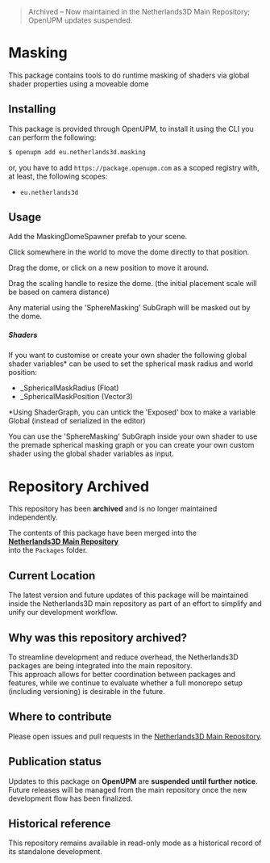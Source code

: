> Archived – Now maintained in the Netherlands3D Main Repository; OpenUPM updates suspended.

# Masking

This package contains tools to do runtime masking of shaders via global shader properties using a moveable dome 

## Installing

This package is provided through OpenUPM, to install it using the CLI you can perform the following:

```bash
$ openupm add eu.netherlands3d.masking
```

or, you have to add `https://package.openupm.com` as a scoped registry with, at least, the following scopes:

- `eu.netherlands3d`

## Usage

Add the MaskingDomeSpawner prefab to your scene.

Click somewhere in the world to move the dome directly to that position.

Drag the dome, or click on a new position to move it around.

Drag the scaling handle to resize the dome. (the initial placement scale will be based on camera distance)  

Any material using the 'SphereMasking' SubGraph will be masked out by the dome. 

##### Shaders

If you want to customise or create your own shader the following global shader variables* can be used to set the spherical mask radius and world position:

- _SphericalMaskRadius (Float)
- _SphericalMaskPosition (Vector3)

*Using ShaderGraph, you can untick the 'Exposed' box to make a variable Global (instead of serialized in the editor)

You can use the 'SphereMasking' SubGraph inside your own shader to use the premade spherical masking graph or you can create your own custom shader using the global shader variables as input.

# Repository Archived

This repository has been **archived** and is no longer maintained independently.

The contents of this package have been merged into the  
**[Netherlands3D Main Repository](https://github.com/Netherlands3D/twin)**  
into the `Packages` folder.

## Current Location

The latest version and future updates of this package will be maintained inside the Netherlands3D main repository as part of an effort to simplify and unify our development workflow.

## Why was this repository archived?

To streamline development and reduce overhead, the Netherlands3D packages are being integrated into the main repository.  
This approach allows for better coordination between packages and features, while we continue to evaluate whether a full monorepo setup (including versioning) is desirable in the future.

## Where to contribute

Please open issues and pull requests in the [Netherlands3D Main Repository](https://github.com/Netherlands3D/twin).

## Publication status

Updates to this package on **OpenUPM** are **suspended until further notice**.  
Future releases will be managed from the main repository once the new development flow has been finalized.

## Historical reference

This repository remains available in read-only mode as a historical record of its standalone development.

